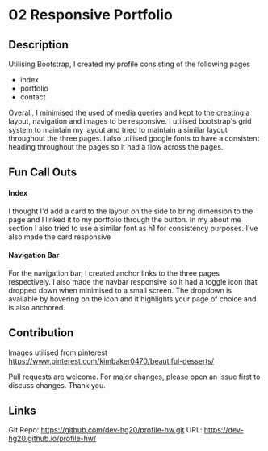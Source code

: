 # 02 Responsive Portfolio

## Description

Utilising Bootstrap, I created my profile consisting of the following pages

- index
- portfolio
- contact

Overall, I minimised the used of media queries and kept to the creating a layout, navigation and images to be responsive. I utilised bootstrap's grid system to maintain my layout and tried to maintain a similar layout throughout the three pages. I also utilised google fonts to have a consistent heading throughout the pages so it had a flow across the pages.

## Fun Call Outs

#### Index

I thought I'd add a card to the layout on the side to bring dimension to the page and I linked it to my portfolio through the button. In my about me section I also tried to use a similar font as h1 for consistency purposes. I've also made the card responsive

#### Navigation Bar

For the navigation bar, I created anchor links to the three pages respectively. I also made the navbar responsive so it had a toggle icon that dropped down when minimised to a small screen. The dropdown is available by hovering on the icon and it highlights your page of choice and is also anchored.

## Contribution

Images utilised from pinterest https://www.pinterest.com/kimbaker0470/beautiful-desserts/

Pull requests are welcome. For major changes, please open an issue first to discuss changes. Thank you.

## Links
Git Repo: https://github.com/dev-hg20/profile-hw.git
URL: https://dev-hg20.github.io/profile-hw/

